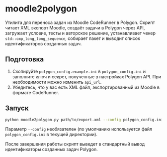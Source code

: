 # moodle2polygon

Утилита для переноса задач из Moodle CodeRunner в Polygon. Скрипт читает XML
экспорт Moodle, создаёт задачи в Polygon через API, загружает условие, тесты и
авторское решение, устанавливает чекер `std::cmp_long_long_sequence`, собирает
пакет и выводит список идентификаторов созданных задач.

## Подготовка

1. Скопируйте `polygon_config.example.ini` в `polygon_config.ini` и заполните
   ключ и секрет, полученные в настройках Polygon API. При необходимости можно
   изменить `api_url`.
2. Убедитесь, что у вас есть XML файл, экспортированный из Moodle в формате
   CodeRunner.

## Запуск

```bash
python moodle2polygon.py path/to/export.xml --config polygon_config.ini
```

Параметр `--config` необязателен (по умолчанию используется файл
`polygon_config.ini` в текущей директории).

После завершения работы скрипт выведет в стандартный вывод идентификаторы
созданных задач Polygon.